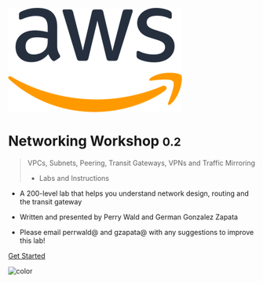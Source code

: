 ![logo](_media/AWSlogo_blk.png)

# Networking Workshop <small>0.2</small>

> VPCs, Subnets, Peering, Transit Gateways, VPNs and Traffic Mirroring 
> - Labs and Instructions

- A 200-level lab that helps you understand network design, routing and the transit gateway
- Written and presented by Perry Wald and German Gonzalez Zapata

- Please email perrwald@ and gzapata@ with any suggestions to improve this lab!

[Get Started](init.md)

<!-- background color -->

![color](#ffffff)
